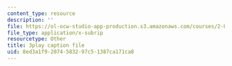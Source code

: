 ```yaml
---
content_type: resource
description: ''
file: https://ol-ocw-studio-app-production.s3.amazonaws.com/courses/2-003sc-engineering-dynamics-fall-2011/8ed3a1f92074583297c51387ca171ca8_9CPA6WG6mRo.vtt
file_type: application/x-subrip
resourcetype: Other
title: 3play caption file
uid: 8ed3a1f9-2074-5832-97c5-1387ca171ca8
---
```

